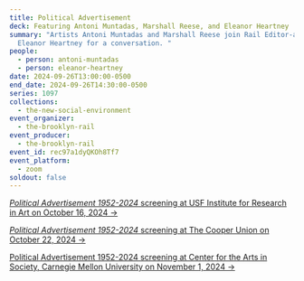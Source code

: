 ```yaml
---
title: Political Advertisement
deck: Featuring Antoni Muntadas, Marshall Reese, and Eleanor Heartney
summary: "Artists Antoni Muntadas and Marshall Reese join Rail Editor-at-Large
  Eleanor Heartney for a conversation. "
people:
  - person: antoni-muntadas
  - person: eleanor-heartney
date: 2024-09-26T13:00:00-0500
end_date: 2024-09-26T14:30:00-0500
series: 1097
collections:
  - the-new-social-environment
event_organizer:
  - the-brooklyn-rail
event_producer:
  - the-brooklyn-rail
event_id: rec97a1dyQKOh8Tf7
event_platform:
  - zoom
soldout: false
---
```

[*P﻿olitical Advertisement 1952-2024* screening at USF Institute for Research in Art on October 16, 2024 → ](http://fastbook.cvpa.usf.edu/fbonline/displayevent.asp?date=10/16/2024&eventnumber=8169)

[*Political Advertisement 1952-2024* screening at The Cooper Union on October 22, 2024 →](https://cooper.edu/events-and-exhibitions/events/political-advertisement-1952-2024-screening-and-panel)

[Political Advertisement 1952-2024 screening at Center for the Arts in Society, Carnegie Mellon University on November 1, 2024 →](https://www.cmu.edu/cas/events/2024-25/fall/political-advertisement-xi.html)
